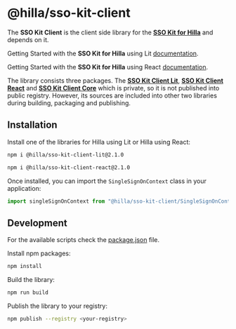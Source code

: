 # @hilla/sso-kit-client

The **SSO Kit Client** is the client side library for the **[SSO Kit for Hilla](https://github.com/vaadin/sso-kit/tree/main/sso-kit-starter-hilla)** and depends on it.

Getting Started with the **SSO Kit for Hilla** using Lit [documentation](https://hilla.dev/docs/lit/acceleration-kits/sso-kit/getting-started/#frontend).

Getting Started with the **SSO Kit for Hilla** using React [documentation](https://hilla.dev/docs/react/acceleration-kits/sso-kit/getting-started/#frontend).

The library consists three packages. The **[SSO Kit Client Lit](lit)**, **[SSO Kit Client React](react)** and **[SSO Kit Client Core](core)** which is private, so it is not published into public registry. However, its sources are included into other two libraries during building, packaging and publishing.

## Installation

Install one of the libraries for Hilla using Lit or Hilla using React:

```sh
npm i @hilla/sso-kit-client-lit@2.1.0
```
```sh
npm i @hilla/sso-kit-client-react@2.1.0
```

Once installed, you can import the `SingleSignOnContext` class in your application:

```js
import singleSignOnContext from "@hilla/sso-kit-client/SingleSignOnContext.js";
```

## Development

For the available scripts check the [package.json](./package.json) file.

Install npm packages:

```sh
npm install
```

Build the library:

```sh
npm run build
```

Publish the library to your registry:

```sh
npm publish --registry <your-registry>
```

